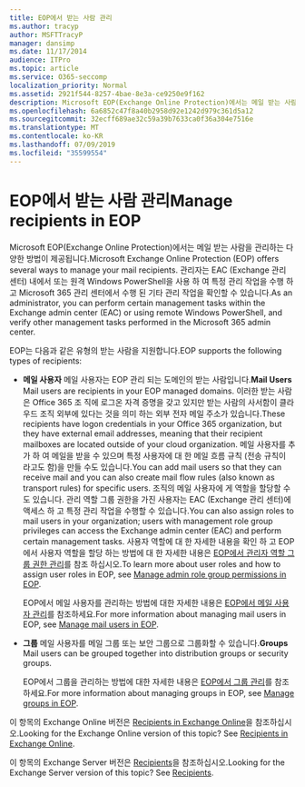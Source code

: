 ```yaml
---
title: EOP에서 받는 사람 관리
ms.author: tracyp
author: MSFTTracyP
manager: dansimp
ms.date: 11/17/2014
audience: ITPro
ms.topic: article
ms.service: O365-seccomp
localization_priority: Normal
ms.assetid: 2921f544-8257-4bae-8e3a-ce9250e9f162
description: Microsoft EOP(Exchange Online Protection)에서는 메일 받는 사람을 관리하는 다양한 방법이 제공됩니다. 관리자는 EAC (Exchange 관리 센터) 내에서 또는 원격 Windows PowerShell을 사용 하 여 특정 관리 작업을 수행 하 고 Microsoft 365 관리 센터에서 수행 된 기타 관리 작업을 확인할 수 있습니다.
ms.openlocfilehash: 6a6852c47f8a40b2958d92e1242d979c361d5a12
ms.sourcegitcommit: 32ecff689ae32c59a39b7633ca0f36a304e7516e
ms.translationtype: MT
ms.contentlocale: ko-KR
ms.lasthandoff: 07/09/2019
ms.locfileid: "35599554"
---
```

# <a name="manage-recipients-in-eop"></a><span data-ttu-id="f6cfd-104">EOP에서 받는 사람 관리</span><span class="sxs-lookup"><span data-stu-id="f6cfd-104">Manage recipients in EOP</span></span>

<span data-ttu-id="f6cfd-105">Microsoft EOP(Exchange Online Protection)에서는 메일 받는 사람을 관리하는 다양한 방법이 제공됩니다.</span><span class="sxs-lookup"><span data-stu-id="f6cfd-105">Microsoft Exchange Online Protection (EOP) offers several ways to manage your mail recipients.</span></span> <span data-ttu-id="f6cfd-106">관리자는 EAC (Exchange 관리 센터) 내에서 또는 원격 Windows PowerShell을 사용 하 여 특정 관리 작업을 수행 하 고 Microsoft 365 관리 센터에서 수행 된 기타 관리 작업을 확인할 수 있습니다.</span><span class="sxs-lookup"><span data-stu-id="f6cfd-106">As an administrator, you can perform certain management tasks within the Exchange admin center (EAC) or using remote Windows PowerShell, and verify other management tasks performed in the Microsoft 365 admin center.</span></span>
  
<span data-ttu-id="f6cfd-107">EOP는 다음과 같은 유형의 받는 사람을 지원합니다.</span><span class="sxs-lookup"><span data-stu-id="f6cfd-107">EOP supports the following types of recipients:</span></span>
  
- <span data-ttu-id="f6cfd-108">**메일 사용자** 메일 사용자는 EOP 관리 되는 도메인의 받는 사람입니다.</span><span class="sxs-lookup"><span data-stu-id="f6cfd-108">**Mail Users** Mail users are recipients in your EOP managed domains.</span></span> <span data-ttu-id="f6cfd-109">이러한 받는 사람은 Office 365 조 직에 로그온 자격 증명을 갖고 있지만 받는 사람의 사서함이 클라우드 조직 외부에 있다는 것을 의미 하는 외부 전자 메일 주소가 있습니다.</span><span class="sxs-lookup"><span data-stu-id="f6cfd-109">These recipients have logon credentials in your Office 365 organization, but they have external email addresses, meaning that their recipient mailboxes are located outside of your cloud organization.</span></span> <span data-ttu-id="f6cfd-110">메일 사용자를 추가 하 여 메일을 받을 수 있으며 특정 사용자에 대 한 메일 흐름 규칙 (전송 규칙이 라고도 함)을 만들 수도 있습니다.</span><span class="sxs-lookup"><span data-stu-id="f6cfd-110">You can add mail users so that they can receive mail and you can also create mail flow rules (also known as transport rules) for specific users.</span></span> <span data-ttu-id="f6cfd-111">조직의 메일 사용자에 게 역할을 할당할 수도 있습니다. 관리 역할 그룹 권한을 가진 사용자는 EAC (Exchange 관리 센터)에 액세스 하 고 특정 관리 작업을 수행할 수 있습니다.</span><span class="sxs-lookup"><span data-stu-id="f6cfd-111">You can also assign roles to mail users in your organization; users with management role group privileges can access the Exchange admin center (EAC) and perform certain management tasks.</span></span> <span data-ttu-id="f6cfd-112">사용자 역할에 대 한 자세한 내용을 확인 하 고 EOP에서 사용자 역할을 할당 하는 방법에 대 한 자세한 내용은 [EOP에서 관리자 역할 그룹 권한 관리](manage-admin-role-group-permissions-in-eop.md)를 참조 하십시오.</span><span class="sxs-lookup"><span data-stu-id="f6cfd-112">To learn more about user roles and how to assign user roles in EOP, see [Manage admin role group permissions in EOP](manage-admin-role-group-permissions-in-eop.md).</span></span>
    
    <span data-ttu-id="f6cfd-113">EOP에서 메일 사용자를 관리하는 방법에 대한 자세한 내용은 [EOP에서 메일 사용자 관리](manage-mail-users-in-eop.md)를 참조하세요.</span><span class="sxs-lookup"><span data-stu-id="f6cfd-113">For more information about managing mail users in EOP, see [Manage mail users in EOP](manage-mail-users-in-eop.md).</span></span>
    
- <span data-ttu-id="f6cfd-114">**그룹** 메일 사용자를 메일 그룹 또는 보안 그룹으로 그룹화할 수 있습니다.</span><span class="sxs-lookup"><span data-stu-id="f6cfd-114">**Groups** Mail users can be grouped together into distribution groups or security groups.</span></span> 
    
    <span data-ttu-id="f6cfd-115">EOP에서 그룹을 관리하는 방법에 대한 자세한 내용은 [EOP에서 그룹 관리](manage-groups-in-eop.md)를 참조하세요.</span><span class="sxs-lookup"><span data-stu-id="f6cfd-115">For more information about managing groups in EOP, see [Manage groups in EOP](manage-groups-in-eop.md).</span></span>
    
<span data-ttu-id="f6cfd-p104">이 항목의 Exchange Online 버전은 [Recipients in Exchange Online](http://technet.microsoft.com/library/50d16941-5cd7-435d-8715-e2b69f8410ab.aspx)을 참조하십시오.</span><span class="sxs-lookup"><span data-stu-id="f6cfd-p104">Looking for the Exchange Online version of this topic? See [Recipients in Exchange Online](http://technet.microsoft.com/library/50d16941-5cd7-435d-8715-e2b69f8410ab.aspx).</span></span>
  
<span data-ttu-id="f6cfd-p105">이 항목의 Exchange Server 버전은 [Recipients](http://technet.microsoft.com/library/40300ed4-85a5-463d-bb3a-cf787bd44e9d.aspx)을 참조하십시오.</span><span class="sxs-lookup"><span data-stu-id="f6cfd-p105">Looking for the Exchange Server version of this topic? See [Recipients](http://technet.microsoft.com/library/40300ed4-85a5-463d-bb3a-cf787bd44e9d.aspx).</span></span>
  

